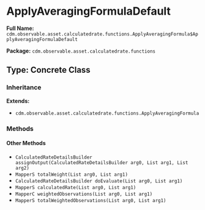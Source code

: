 # ApplyAveragingFormulaDefault

**Full Name:** `cdm.observable.asset.calculatedrate.functions.ApplyAveragingFormula$ApplyAveragingFormulaDefault`

**Package:** `cdm.observable.asset.calculatedrate.functions`

## Type: Concrete Class

### Inheritance

**Extends:**
- `cdm.observable.asset.calculatedrate.functions.ApplyAveragingFormula`

### Methods

#### Other Methods

- `CalculatedRateDetailsBuilder assignOutput(CalculatedRateDetailsBuilder arg0, List arg1, List arg2)`
- `MapperS totalWeight(List arg0, List arg1)`
- `CalculatedRateDetailsBuilder doEvaluate(List arg0, List arg1)`
- `MapperS calculatedRate(List arg0, List arg1)`
- `MapperC weightedObservations(List arg0, List arg1)`
- `MapperS totalWeightedObservations(List arg0, List arg1)`

